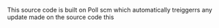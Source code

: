 This source code is built on Poll scm which automatically treiggerrs any update made on the source code
this
